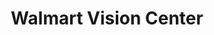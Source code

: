 ---
title: "Walmart Vision Center"
url: /columbus/walmart-vision-center-morse-road/
shop: optician
---